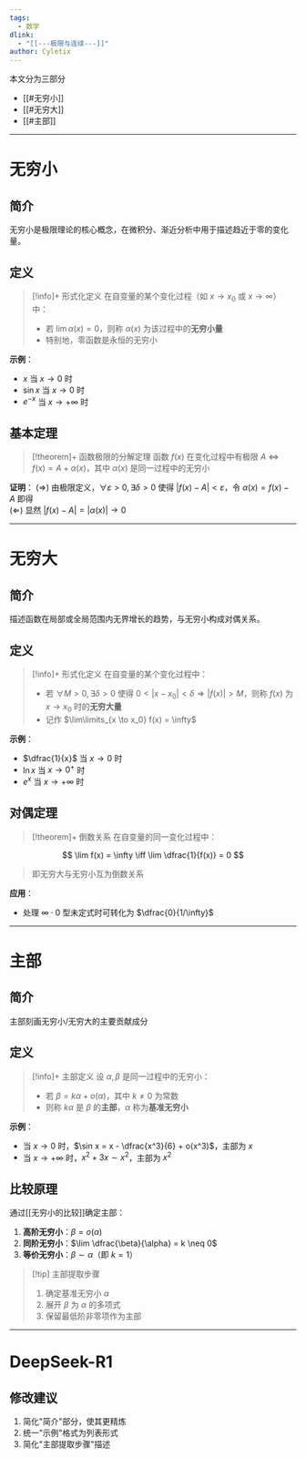 ```yaml
---
tags:
  - 数学
dlink:
  - "[[---极限与连续---]]"
author: Cyletix
---
```

本文分为三部分
- [[#无穷小]]
- [[#无穷大]]
- [[#主部]]

---
# 无穷小

## 简介
无穷小是极限理论的核心概念，在微积分、渐近分析中用于描述趋近于零的变化量。

## 定义
>[!info]+ 形式化定义
>在自变量的某个变化过程（如 $x \to x_0$ 或 $x \to \infty$）中：
>- 若 $\lim \alpha(x) = 0$，则称 $\alpha(x)$ 为该过程中的**无穷小量**
>- 特别地，零函数是永恒的无穷小

**示例**：
- $x$ 当 $x \to 0$ 时
- $\sin x$ 当 $x \to 0$ 时
- $e^{-x}$ 当 $x \to +\infty$ 时

## 基本定理
>[!theorem]+ 函数极限的分解定理
>函数 $f(x)$ 在变化过程中有极限 $A$ $\iff$ $f(x) = A + \alpha(x)$，其中 $\alpha(x)$ 是同一过程中的无穷小

**证明**：
($\Rightarrow$) 由极限定义，$\forall \varepsilon>0,\exists \delta>0$ 使得 $|f(x)-A|<\varepsilon$，令 $\alpha(x)=f(x)-A$ 即得  
($\Leftarrow$) 显然 $|f(x)-A|=|\alpha(x)| \to 0$

---
# 无穷大

## 简介
描述函数在局部或全局范围内无界增长的趋势，与无穷小构成对偶关系。

## 定义
>[!info]+ 形式化定义
>在自变量的某个变化过程中：
>- 若 $\forall M>0,\exists \delta>0$ 使得 $0<|x-x_0|<\delta \Rightarrow |f(x)|>M$，则称 $f(x)$ 为 $x \to x_0$ 时的**无穷大量**
>- 记作 $\lim\limits_{x \to x_0} f(x) = \infty$

**示例**：
- $\dfrac{1}{x}$ 当 $x \to 0$ 时
- $\ln x$ 当 $x \to 0^+$ 时
- $e^x$ 当 $x \to +\infty$ 时

## 对偶定理
>[!theorem]+ 倒数关系
>在自变量的同一变化过程中：
>
$$ \lim f(x) = \infty \iff \lim \dfrac{1}{f(x)} = 0 $$
>即无穷大与无穷小互为倒数关系

**应用**：
- 处理 $\infty \cdot 0$ 型未定式时可转化为 $\dfrac{0}{1/\infty}$

---
# 主部

## 简介
主部刻画无穷小/无穷大的主要贡献成分

## 定义
>[!info]+ 主部定义
>设 $\alpha,\beta$ 是同一过程中的无穷小：
>- 若 $\beta = k\alpha + o(\alpha)$，其中 $k \neq 0$ 为常数
>- 则称 $k\alpha$ 是 $\beta$ 的**主部**，$\alpha$ 称为**基准无穷小**

**示例**：
- 当 $x \to 0$ 时，$\sin x = x - \dfrac{x^3}{6} + o(x^3)$，主部为 $x$
- 当 $x \to +\infty$ 时，$x^2 + 3x \sim x^2$，主部为 $x^2$

## 比较原理
通过[[无穷小的比较]]确定主部：
1. **高阶无穷小**：$\beta = o(\alpha)$
2. **同阶无穷小**：$\lim \dfrac{\beta}{\alpha} = k \neq 0$
3. **等价无穷小**：$\beta \sim \alpha$（即 $k=1$）

>[!tip] 主部提取步骤
>1. 确定基准无穷小 $\alpha$
>2. 展开 $\beta$ 为 $\alpha$ 的多项式
>3. 保留最低阶非零项作为主部

---

# DeepSeek-R1

## 修改建议
1. 简化"简介"部分，使其更精炼
2. 统一"示例"格式为列表形式
3. 简化"主部提取步骤"描述
